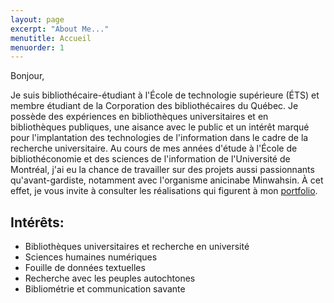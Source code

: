```yaml
---
layout: page
excerpt: "About Me..."
menutitle: Accueil
menuorder: 1
---
```

Bonjour,

Je suis bibliothécaire-étudiant à l'École de technologie supérieure (ÉTS) et membre étudiant de la Corporation des bibliothécaires du Québec. Je possède des expériences en bibliothèques universitaires et en bibliothèques publiques, une aisance avec le public et un intérêt marqué pour l'implantation des technologies de l'information dans le cadre de la recherche universitaire. Au cours de mes années d'étude à l'École de bibliothéconomie et des sciences de l'information de l'Université de Montréal, j'ai eu la chance de travailler sur des projets aussi passionnants qu'avant-gardiste, notamment avec l'organisme anicinabe Minwahsin. À cet effet, je vous invite à consulter les réalisations qui figurent à mon [portfolio](https://juste-un-roy.github.io/portfolio/).

## Intérêts:

- Bibliothèques universitaires et recherche en université
- Sciences humaines numériques
- Fouille de données textuelles
- Recherche avec les peuples autochtones
- Bibliométrie et communication savante
